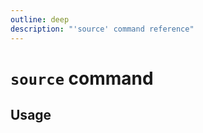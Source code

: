 ```yaml
---
outline: deep
description: "'source' command reference"
---
```

# `source` command

<script setup lang="ts">
import {data as docs} from "./cli.data.js";
const commandDoc = docs.source.index;
</script>

<p v-html="commandDoc.description"></p>

## Usage
<div v-html="commandDoc.usageHtml"></div>
<div v-html="commandDoc.options"></div>
